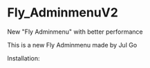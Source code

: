 # Fly_AdminmenuV2
New "Fly Adminmenu" with better performance

This is a new Fly Adminmenu made by Jul Go

Installation:
